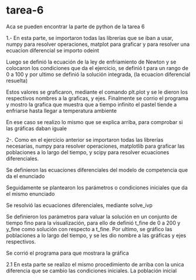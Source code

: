 # tarea-6
Aca se pueden encontrar la parte de python de la tarea 6

1.- En esta parte, se importaron todas las librerias que se iban a usar, numpy para resolver operaciones, matplot para graficar y para resolver una ecuacion diferencial se importo odeint

Luego se definió la ecuación de la ley de enfriamiento de Newton y se colocaron los condiciones que da el ejercicio, se definió t para un rango de 0 a 100 y por ultimo se definió la solución integrada, (la ecuacion diferencial resuelta)

Estos valores se graficaron, mediante el comando plt.plot y se le dieron los respectivos nombres a la graficas, y ejes. Finalmente se corrio el programa y mostro la grafica que muestra que a tiempo infinito el pastel tiende a enfriarse hasta llegar a temperatura ambiente

En ese caso se realizo lo mismo que se explica arriba, para comprobar si las gráficas daban iguale

2-. Como en el ejercicio anterior se importaron todas las librerías necesarias, numpy para resolver operaciones, matplotlib para graficar las poblaciones a lo largo del tiempo, y scipy para resolver ecuaciones diferenciales.

Se definieron las ecuaciones diferenciales del modelo de competencia que da el enunciado

Seguidamente se plantearon los parámetros o condiciones iniciales que da el mismo enunciado

Se resolvió las ecuaciones diferenciales, mediante solve_ivp

Se definieron los parámetros para valuar la solución en un conjunto de tiempo fino para la visualización, para ello de definió t_fine de 0 a 200 y y_fine como solución con respecto a t_fine. Por ultimo, se gráfico las poblaciones a lo largo del tiempo, y se les dio nombre a las gráficas y ejes respectivos.

Se corrió el programa para que mostrara la gráfica

2.1 En esta parte se realizo el mismo procedimiento de arriba con la unica diferencia que se cambio las condiciones iniciales. La población inicial
